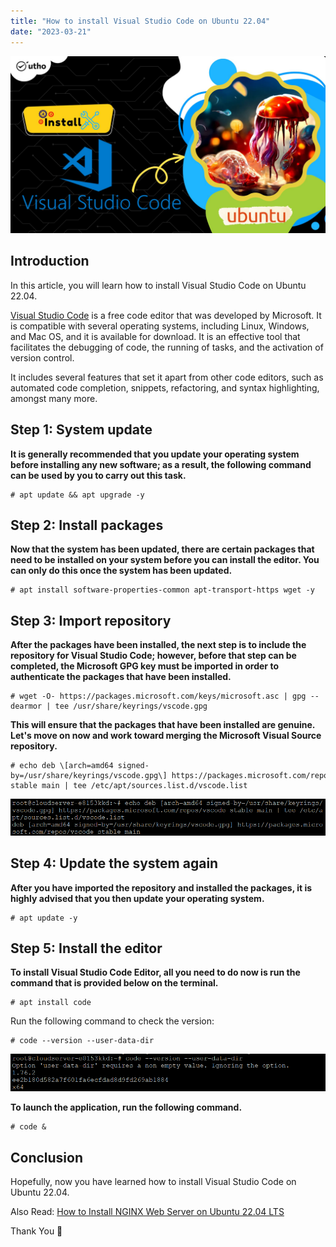 ```yaml
---
title: "How to install Visual Studio Code on Ubuntu 22.04"
date: "2023-03-21"
---
```


![How to install Visual Studio Code on Ubuntu 22.04](images/How-to-install-Visual-Studio-Code-on-Ubuntu-22.04_utho.jpg)

## Introduction

In this article, you will learn how to install Visual Studio Code on Ubuntu 22.04.

[Visual Studio Code](https://en.wikipedia.org/wiki/Visual_Studio_Code) is a free code editor that was developed by Microsoft. It is compatible with several operating systems, including Linux, Windows, and Mac OS, and it is available for download. It is an effective tool that facilitates the debugging of code, the running of tasks, and the activation of version control.

It includes several features that set it apart from other code editors, such as automated code completion, snippets, refactoring, and syntax highlighting, amongst many more.

## Step 1: System update

**It is generally recommended that you update your operating system before installing any new software; as a result, the following command can be used by you to carry out this task.**

```
# apt update && apt upgrade -y

```

## Step 2: Install packages

**Now that the system has been updated, there are certain packages that need to be installed on your system before you can install the editor. You can only do this once the system has been updated.**

```
# apt install software-properties-common apt-transport-https wget -y

```

## Step 3: Import repository

**After the packages have been installed, the next step is to include the repository for Visual Studio Code; however, before that step can be completed, the Microsoft GPG key must be imported in order to authenticate the packages that have been installed.**

```
# wget -O- https://packages.microsoft.com/keys/microsoft.asc | gpg --dearmor | tee /usr/share/keyrings/vscode.gpg

```

**This will ensure that the packages that have been installed are genuine. Let's move on now and work toward merging the Microsoft Visual Source repository.**

```
# echo deb \[arch=amd64 signed-by=/usr/share/keyrings/vscode.gpg\] https://packages.microsoft.com/repos/vscode stable main | tee /etc/apt/sources.list.d/vscode.list

```

![How to install Visual Studio Code on Ubuntu 22.04](images/image-877.png)

## Step 4: Update the system again

**After you have imported the repository and installed the packages, it is highly advised that you then update your operating system.**

```
# apt update -y

```

## Step 5: Install the editor

**To install Visual Studio Code Editor, all you need to do now is run the command that is provided below on the terminal.**

```
# apt install code

```

Run the following command to check the version:

```
# code --version --user-data-dir

```

![output](images/image-876.png)

**To launch the application, run the following command.**

```
# code &

```

## Conclusion

Hopefully, now you have learned how to install Visual Studio Code on Ubuntu 22.04.

Also Read: [How to Install NGINX Web Server on Ubuntu 22.04 LTS](https://utho.com/docs/tutorial/how-to-install-nginx-web-server-on-ubuntu-22-04-lts/)

Thank You 🙂
